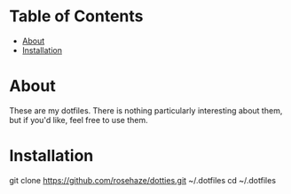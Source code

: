 # Table of Contents
 - [About](https://github.com/rosehaze/dotties#about)
 - [Installation](https://github.com/rosehaze/dotties#installation)

# About
These are my dotfiles. There is nothing particularly interesting about them, but if you'd like, feel free to use them.

# Installation

git clone https://github.com/rosehaze/dotties.git ~/.dotfiles
cd ~/.dotfiles
